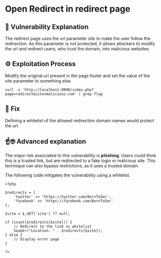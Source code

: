 # Open Redirect in redirect page

## 📖 Vulnerability Explanation
The redirect page uses the url parameter _site_ to make the user follow the redirection. As this parameter is not protected, it allows attackers to modify the url and redirect users, who trust the domain, into malicious websites.

## ⚙️ Exploitation Process
Modify the original url present in the page footer and set the value of the _site_ parameter to something else.

```
curl -s 'http://localhost:9090/index.php?page=redirect&site=malicious.com' | grep flag
```

## 🔧 Fix
Defining a whitelist of the allowed redirection domain names would protect the url.

## ☝️🤓 Advanced explanation
The major risk associated to this vulnerability is **phishing**. Users could think this is a trusted link, but are redirected to a fake login or malicious site. This technique can also bypass restrictions, as it uses a trusted domain.

The following code mitigates the vulnerability using a whitelist.

```
<?php

$redirects = [
    'twitter' => 'https://twitter.com/BornToSec',
    'facebook' => 'https://facebook.com/BornToSec'
];

$site = $_GET['site'] ?? null;

if (isset($redirects[$site])) {
    // Redirect to the link in whitelist
    header("Location: " . $redirects[$site]);
} else {
    // Display error page
}

?>
```